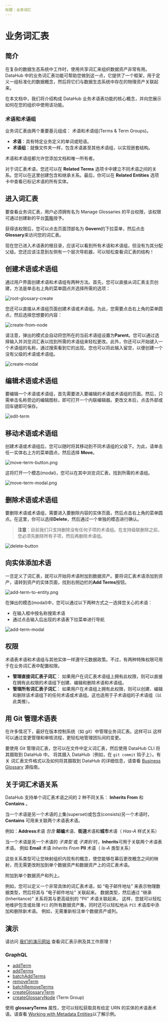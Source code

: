 ```yaml
---
标题：业务词汇
---
```


# 业务词汇表

## 简介

在复杂的数据生态系统中工作时，使用共享词汇来组织数据资产非常有用。DataHub 中的业务词汇表功能可帮助您做到这一点，它提供了一个框架，用于定义一组标准化的数据概念，然后将它们与数据生态系统中存在的物理资产关联起来。

在本文档中，我们将介绍构成 DataHub 业务术语表功能的核心概念，并向您展示如何在您的组织中使用该功能。

### 术语和术语组

业务词汇表由两个重要基元组成： 术语和术语组(Terms & Term Groups)。

- **术语**：具有特定业务定义的单词或短语。
- **术语组**：就像文件夹一样，包含术语甚至其他术语组，以实现嵌套结构。

术语和术语组都允许您添加文档和唯一所有者。

对于词汇表术语，您还可以在 **Related Terms** 选项卡中建立不同术语之间的关系。您可以在这里创建包含和继承关系。最后，你可以在  **Related Entities** 选项卡中查看已标记术语的所有实体。

## 进入词汇表

要查看业务词汇表，用户必须拥有名为 Manage Glossaries 的平台权限，该权限可通过创建新的平台[策略](../authorization/policies.md)授予。

获得该权限后，您可以点击页面顶部名为 **Govern**的下拉菜单，然后点击 **Glossary**来访问您的词汇表。

现在您已进入术语表的根目录，应该可以看到所有术语和术语组，但没有为其分配父级。您还应该注意到左侧有一个层次导航器，可以轻松查看词汇表的结构！

## 创建术语或术语组

通过用户界面创建术语和术语组有两种方法。首先，您可以直接从词汇表主页创建，方法是单击右上角的菜单圆点并选择所需的选项：

![root-glossary-create](https://raw.githubusercontent.com/datahub-project/static-assets/main/imgs/glossary/root-glossary-create.png)

您还可以直接从术语组页面创建术语或术语组。为此，您需要点击右上角的菜单圆点，然后选择您想要的内容：

![create-from-node](https://raw.githubusercontent.com/datahub-project/static-assets/main/imgs/glossary/create-from-node.png)

请注意，弹出的模式会自动将您所在的当前术语组设置为**Parent**。您可以通过选择输入并浏览词汇表以找到所需的术语组来轻松更改。此外，你还可以开始键入一个术语组的名称，通过搜索看到它的出现。您也可以将此输入留空，以便创建一个没有父级的术语或术语组。

![create-modal](https://raw.githubusercontent.com/datahub-project/static-assets/main/imgs/glossary/create-modal.png)

## 编辑术语或术语组

要编辑一个术语或术语组，首先需要进入要编辑的术语或术语组的页面。然后，只需单击名称旁边的编辑图标，即可打开一个内联编辑器。更改文本后，点击外部或回车键即可保存。

![edit-term](https://raw.githubusercontent.com/datahub-project/static-assets/main/imgs/glossary/edit-term.png)

## 移动术语或术语组

创建术语或术语组后，您可以随时将其移动到不同术语组的父级下。为此，请单击任一实体右上方的菜单圆点，然后选择 **Move**。

![move-term-button.png](https://raw.githubusercontent.com/datahub-project/static-assets/main/imgs/glossary/move-term-button.png)

这将打开一个模态(modal)，您可以在其中浏览词汇表，找到所需的术语组。

![move-term-modal.png](https://raw.githubusercontent.com/datahub-project/static-assets/main/imgs/glossary/move-term-modal.png)

## 删除术语或术语组

要删除术语或术语组，需要进入要删除内容的实体页面，然后点击右上角的菜单圆点。在这里，你可以选择**Delete**，然后通过一个单独的模态进行确认。

> **注意**：目前我们只支持删除没有任何子项的术语组。在支持级联删除之前，您必须先删除所有子项，然后再删除术语组。

![delete-button](https://raw.githubusercontent.com/datahub-project/static-assets/main/imgs/glossary/delete-button.png)

## 向实体添加术语

一旦定义了词汇表，就可以开始将术语附加到数据资产。要将词汇表术语添加到资产，请转到资产的实体页面，找到右侧边栏的**Add Terms**按钮。

![add-term-to-entity.png](https://raw.githubusercontent.com/datahub-project/static-assets/main/imgs/glossary/add-term-to-entity.png)

在弹出的模态(modal)中，您可以通过以下两种方式之一选择您关心的术语：

- 在输入框中按名称搜索术语
- 通过点击输入后出现的术语表下拉菜单进行导航

![add-term-modal](https://raw.githubusercontent.com/datahub-project/static-assets/main/imgs/glossary/add-term-modal.png)

## 权限

术语表术语和术语组与其他实体一样遵守元数据政策。不过，有两种特殊权限可用于在业务词汇表中配置权限。

- **管理直接词汇表子词汇**： 如果用户在词汇表术语组上拥有此权限，则可以直接在拥有此权限的术语组下创建、编辑和删除术语和术语组。
- **管理所有词汇表子词汇**： 如果用户在术语组上拥有此权限，则可以创建、编辑和删除该术语组下的任何术语或术语组。这也适用于子术语组的子术语组（以此类推）。

## 用 Git 管理术语表

在许多情况下，最好在版本控制系统（如 git）中管理业务词汇表。这样可以
这样可以通过变更管理和审核流程，更轻松地管理团队间的变更。

要使用 Git 管理词汇表，您可以在文件中定义词汇表，然后使用 DataHub CLI 将其摄取到 DataHub 中。
将其摄入 DataHub（例如，在 `git commit` 钩子上）。有关
词汇表文件格式以及如何将其摄取到 DataHub 的详细信息，请查看 [Business Glossary](../ingestion-sources/business-glossary_zh.md) 源指南。

## 关于词汇术语关系

DataHub 支持单个词汇表术语之间的 2 种不同关系： **Inherits From** 和 **Contains** 。

当一个术语是另一个术语的上集(superset)或包含(consists)另一个术语时，**Contains** 可用来关联两个术语表术语。

例如：**Address**术语 _包含_ **邮编**术语、**街道**术语和**城市**术语（ _Has-A_ 样式关系）

当一个术语是另一个术语的 _子类型_ 或 _子类别_ 时，**Inherits**可用于关联两个术语表术语。
例如 **Email** 术语 _Inherits From_ **PII** 术语（ _Is-A_ 类型关系）

这些关系类型可让您映射组织内现有的概念，使您能够在幕后更改概念之间的映射，而无需更改附加到单个数据资产和数据资产上的词汇表术语。

附加到单个数据资产和列上。

例如，您可以定义一个非常具体的词汇表术语，如 “电子邮件地址” 来表示物理数据类型，然后将其与 “电子邮件地址” 关联起来。
数据类型，然后通过 “继承(Inheritance)” 关系将其与更高级别的 “PII” 术语关联起来。
这样，您就可以轻松地维护包含或处理 `PII` 的所有数据资产集，同时还可以轻松地从 `PII` 术语库中添加和删除新术语。
例如，无需重新标注单个数据资产或列。

## 演示

请访问 [我们的演示网站](https://demo.datahubproject.io/glossary) 查看词汇表示例及其工作原理！

### GraphQL

- [addTerm](https://datahubproject.io/docs/graphql/mutations#addterm)
- [addTerms](https://datahubproject.io/docs/graphql/mutations#addterms)
- [batchAddTerms](https://datahubproject.io/docs/graphql/mutations#batchAddTerms)
- [removeTerm](https://datahubproject.io/docs/graphql/mutations#removeTerm)
- [batchRemoveTerms](https://datahubproject.io/docs/graphql/mutations#batchRemoveTerms)
- [createGlossaryTerm](https://datahubproject.io/docs/graphql/mutations#createGlossaryTerm)
- [createGlossaryNode](https://datahubproject.io/docs/graphql/mutations#createGlossaryNode) (Term Group)

使用 **glossaryTerms** 属性，您可以轻松获取具有给定 URN 的实体的术语表术语。请查看 [Working with Metadata Entities](../api/tutorials/terms_zh.md#阅读术语)以了解示例。
